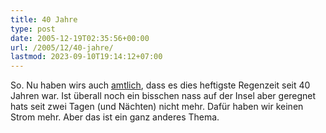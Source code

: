 ```yaml
---
title: 40 Jahre
type: post
date: 2005-12-19T02:35:56+00:00
url: /2005/12/40-jahre/
lastmod: 2023-09-10T19:14:12+07:00
---
```

So. Nu haben wirs auch [amtlich][1], dass es dies heftigste Regenzeit seit 40 Jahren war. Ist überall noch ein bisschen nass auf der Insel aber geregnet hats seit zwei Tagen (und Nächten) nicht mehr. Dafür haben wir keinen Strom mehr. Aber das ist ein ganz anderes Thema.

 [1]: http://www.irishexaminer.com/breaking/story.asp?j=71159656&p=7yy59958&n=71160036

